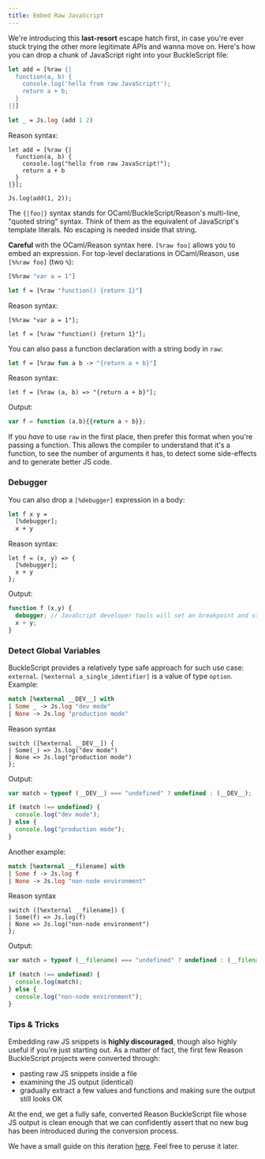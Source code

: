 ```yaml
---
title: Embed Raw JavaScript
---
```


We're introducing this **last-resort** escape hatch first, in case you're ever stuck trying the other more legitimate APIs and wanna move on. Here's how you can drop a chunk of JavaScript right into your BuckleScript file:

```ocaml
let add = [%raw {|
  function(a, b) {
    console.log('hello from raw JavaScript!');
    return a + b;
  }
|}]

let _ = Js.log (add 1 2)
```

Reason syntax:

```reason
let add = [%raw {|
  function(a, b) {
    console.log("hello from raw JavaScript!");
    return a + b
  }
|}];

Js.log(add(1, 2));
```

The `{|foo|}` syntax stands for OCaml/BuckleScript/Reason's multi-line, "quoted string" syntax. Think of them as the equivalent of JavaScript's template literals. No escaping is needed inside that string.

**Careful** with the OCaml/Reason syntax here. `[%raw foo]` allows you to embed an expression. For top-level declarations in OCaml/Reason, use `[%%raw foo]` (two `%`):

```ocaml
[%%raw "var a = 1"]

let f = [%raw "function() {return 1}"]
```

Reason syntax:

```reason
[%%raw "var a = 1"];

let f = [%raw "function() {return 1}"];
```

You can also pass a function declaration with a string body in `raw`:

```ocaml
let f = [%raw fun a b -> "{return a + b}"]
```

Reason syntax:

```reason
let f = [%raw (a, b) => "{return a + b}"];
```

Output:

```js
var f = function (a,b){{return a + b}};
```

If you _have_ to use `raw` in the first place, then prefer this format when you're passing a function. This allows the compiler to understand that it's a function, to see the number of arguments it has, to detect some side-effects and to generate better JS code.

<!-- TODO: add explaination about extension syntax  -->
<!-- TODO: add reason counter part -->

### Debugger

You can also drop a `[%debugger]` expression in a body:

```ocaml
let f x y =
  [%debugger];
  x + y
```

Reason syntax:

```reason
let f = (x, y) => {
  [%debugger];
  x + y
};
```

Output:

```js
function f (x,y) {
  debugger; // JavaScript developer tools will set an breakpoint and stop here
  x + y;
}
```

### Detect Global Variables

BuckleScript provides a relatively type safe approach for such use case: `external`. `[%external a_single_identifier]` is a value of type `option`. Example:

```ocaml
match [%external __DEV__] with
| Some _ -> Js.log "dev mode"
| None -> Js.log "production mode"
```
<!-- TODO: change it to `= None` which is more idiomatic -->
Reason syntax

```reason
switch ([%external __DEV__]) {
| Some(_) => Js.log("dev mode")
| None => Js.log("production mode")
};
```

Output:

```js
var match = typeof (__DEV__) === "undefined" ? undefined : (__DEV__);

if (match !== undefined) {
  console.log("dev mode");
} else {
  console.log("production mode");
}
```

Another example:

```ocaml
match [%external __filename] with
| Some f -> Js.log f
| None -> Js.log "non-node environment"
```

Reason syntax

```reason
switch ([%external __filename]) {
| Some(f) => Js.log(f)
| None => Js.log("non-node environment")
};
```

Output:

```js
var match = typeof (__filename) === "undefined" ? undefined : (__filename);

if (match !== undefined) {
  console.log(match);
} else {
  console.log("non-node environment");
}
```

### Tips & Tricks

Embedding raw JS snippets is **highly discouraged**, though also highly useful if you're just starting out. As a matter of fact, the first few Reason BuckleScript projects were converted through:

- pasting raw JS snippets inside a file
- examining the JS output (identical)
- gradually extract a few values and functions and making sure the output still looks OK

At the end, we get a fully safe, converted Reason BuckleScript file whose JS output is clean enough that we can confidently assert that no new bug has been introduced during the conversion process.

We have a small guide on this iteration [here](https://reasonml.github.io/docs/en/interop.html). Feel free to peruse it later.
